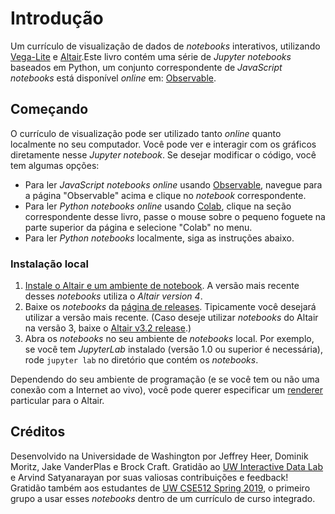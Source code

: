 # Introdução

Um currículo de visualização de dados de _notebooks_ interativos, utilizando [Vega-Lite](https://vega.github.io/vega-lite/) e [Altair](https://altair-viz.github.io/).Este livro contém uma série de _Jupyter notebooks_ baseados em Python, um conjunto correspondente de _JavaScript notebooks_ está disponível _online_ em: [Observable](https://observablehq.com/@uwdata/data-visualization-curriculum).

## Começando

O currículo de visualização pode ser utilizado tanto _online_ quanto localmente no seu computador. Você pode ver e interagir com os gráficos diretamente nesse _Jupyter notebook_. Se desejar modificar o código, você tem algumas opções:

- Para ler _JavaScript notebooks_ _online_ usando [Observable](https://observablehq.com/), navegue para a página "Observable" acima e clique no _notebook_ correspondente.
- Para ler _Python notebooks_ _online_ usando [Colab](https://colab.research.google.com/), clique na seção correspondente desse livro, passe o mouse sobre o pequeno foguete na parte superior da página e selecione "Colab" no menu.
- Para ler _Python notebooks_ localmente, siga as instruções abaixo.

### Instalação local

1. [Instale o Altair e um ambiente de notebook](https://altair-viz.github.io/getting_started/installation.html). A versão mais recente desses _notebooks_ utiliza o _Altair version 4_.
2. Baixe os _notebooks_ da [página de releases](https://github.com/uwdata/visualization-curriculum/releases). Tipicamente você desejará utilizar a versão mais recente. (Caso deseje utilizar _notebooks_ do Altair na versão 3, baixe o [Altair v3.2 release](https://github.com/uwdata/visualization-curriculum/releases/tag/altair-v3).)
3. Abra os _notebooks_ no seu ambiente de _notebooks_ local. Por exemplo, se você tem _JupyterLab_ instalado (versão 1.0  ou superior é necessária), rode `jupyter lab` no diretório que contém os _notebooks_.

Dependendo do seu ambiente de programação (e se você tem ou não uma conexão com a Internet ao vivo), você pode querer especificar um [renderer](https://altair-viz.github.io/user_guide/display_frontends.html) particular para o Altair.

## Créditos

Desenvolvido na Universidade de Washington por Jeffrey Heer, Dominik Moritz, Jake VanderPlas e Brock Craft. Gratidão ao [UW Interactive Data Lab](https://idl.cs.washington.edu/) e Arvind Satyanarayan por suas valiosas contribuições e feedback! Gratidão também aos estudantes de [UW CSE512 Spring 2019](https://courses.cs.washington.edu/courses/cse512/19sp/), o primeiro grupo a usar esses _notebooks_ dentro de um currículo de curso integrado.
